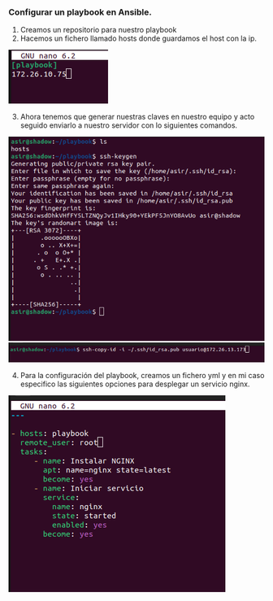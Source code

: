 ### Configurar un playbook en Ansible.
1. Creamos un repositorio para nuestro playbook
2. Hacemos un fichero llamado hosts donde guardamos el host con la ip.


![hosts](/imagenes/hosts.png)

3. Ahora tenemos que generar nuestras claves en nuestro equipo y acto seguido enviarlo a nuestro servidor con lo siguientes comandos.

![keygen](/imagenes/keygen.png)
![clave](/imagenes/clave.png)

4. Para la configuración del playbook, creamos un fichero yml y en mi caso especifico las siguientes opciones para desplegar un servicio nginx.

![configuracion](/imagenes/playbook.png)
